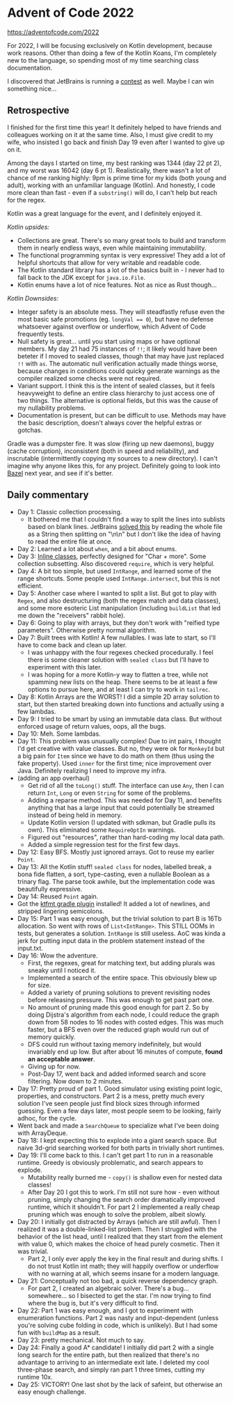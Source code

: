 # Advent of Code 2022

https://adventofcode.com/2022

For 2022, I will be focusing exclusively on Kotlin development, because work
reasons. Other than doing a few of the Kotlin Koans, I'm completely new to the
language, so spending most of my time searching class documentation.

I discovered that JetBrains is running a [contest](https://blog.jetbrains.com/kotlin/2022/11/advent-of-code-2022-in-kotlin/)
as well. Maybe I can win something nice...

## Retrospective

I finished for the first time this year! It definitely helped to have friends and colleagues
working on it at the same time. Also, I must give credit to my wife, who insisted I go back
and finish Day 19 even after I wanted to give up on it.

Among the days I started on time, my best ranking was 1344 (day 22 pt 2), and my
worst was 16042 (day 6 pt 1). Realistically, there wasn't a lot of chance of me ranking highly:
9pm is prime time for my kids (both young and adult), working with an unfamiliar
language (Kotlin). And honestly, I code more clean than fast - even if a `substring()` will do,
I can't help but reach for the regex.

Kotlin was a great language for the event, and I definitely enjoyed it.

*Kotlin upsides:*

* Collections are great. There's so many great tools to build and transform them in nearly endless
  ways, even while maintaining immutability.
* The functional programming syntax is very expressive! They add a lot of helpful shortcuts that
  allow for very writable and readable code.
* The Kotlin standard library has a lot of the basics built in - I never had to fall back to the JDK
  except for `java.io.File`.
* Kotlin enums have a lot of nice features. Not as nice as Rust though...

*Kotlin Downsides:*

* Integer safety is an absolute mess. They will steadfastly refuse even the most basic
  safe promotions (eg. `longVal == 0`), but have no defense whatsoever against overflow or underflow,
  which Advent of Code frequently tests.
* Null safety is great... until you start using maps or have optional members. My day 21 had 75
  instances of `!!`; it likely would have been beteter if I moved to sealed classes, though that
  may have just replaced `!!` with `as`. The automatic null verification actually made things worse,
  because changes in conditions could quicky generate warnings as the compiler realized some checks
  were not required.
* Variant support. I think this is the intent of sealed classes, but it feels heavyweight
  to define an entire class hierarchy to just access one of two things. The alternative is optional
  fields, but this was the cause of my nullability problems.
* Documentation is present, but can be difficult to use. Methods may have the basic description, doesn't
  always cover the helpful extras or gotchas.

Gradle was a dumpster fire. It was slow (firing up new daemons), buggy (cache corruption),
inconsistent (both in speed and reliability), and inscrutable (intermittently
copying my sources to a new directory). I can't imagine why anyone likes this, for any project.
Definitely going to look into [Bazel](https://bazel.build/) next year, and see if it's better.


## Daily commentary

* Day 1: Classic collection processing.
    * It bothered me that I couldn't find a way to split the lines into
      sublists based on blank lines. JetBrains [solved this](https://youtu.be/ntbsbqLCKDs?t=956)
      by reading the whole file as a String then splitting on "\n\n" but I
      don't like the idea of having to read the entire file at once.
* Day 2: Learned a lot about `when`, and a bit about enums.
* Day 3: [Inline classes](https://kotlinlang.org/docs/inline-classes.html), perfectly designed
  for "Char + more". Some collection subsetting. Also discovered `require`, which is very helpful.
* Day 4: A bit too simple, but used `IntRange`, and learned some of the range
  shortcuts. Some people used `IntRange.intersect`, but this is not
  efficient.
* Day 5: Another case where I wanted to split a list.
  But got to play with `Regex`, and also destructuring (both the regex match
  and data classes), and some more esoteric List manipulation (including
  `buildList` that led me down the "receivers" rabbit hole).
* Day 6: Going to play with arrays, but they don't work with "reified type parameters". Otherwise
  pretty normal algorithm.
* Day 7: Built trees with Kotlin! A few nullables. I was late to start, so I'll have to come back
  and clean up later.
    * I was unhappy with the four regexes checked procedurally. I feel there is some cleaner solution
      with `sealed class` but I'll have to experiment with this later.
    * I was hoping for a more Kotlin-y way to flatten a tree, while not spamming new lists on the
      heap. There seems to be at least a few options to pursue here, and at least I can try to
      work in `tailrec`.
* Day 8: Kotlin Arrays are the WORST! I did a simple 2D array solution to start, but then started
  breaking down into functions and actually using a few lambdas.
* Day 9: I tried to be smart by using an immutable data class. But without enforced usage of
  return values, oops, all the bugs.
* Day 10: Meh. Some lambdas.
* Day 11: This problem was unusually complex! Due to int pairs, I thought I'd get creative with
  value classes. But no, they were ok for `MonkeyId` but a big pain for `Item` since we have to
  do math on them (thus using the fake property). Used `inner` for the first time; nice improvement
  over Java. Definitely realizing I need to improve my infra.
* (adding an app overhaul)
    * Get rid of all the `toLong()` stuff. The interface can use `Any`, then I can return `Int`, `Long`
      or even `String` for some of the problems.
    * Adding a reparse method. This was needed for Day 11, and benefits anything that has a large input
      that could potentially be streamed instead of being held in memory.
    * Update Kotlin version (I updated with sdkman, but Gradle pulls its own). This eliminated some
      `RequireOptIn` warnings.
    * Figured out "resources", rather than hard-coding my local data path.
    * Added a simple regression test for the first few days.
* Day 12: Easy BFS. Mostly just ignored arrays. Got to reuse my earlier `Point`.
* Day 13: All the Kotlin stuff! `sealed class` for nodes, labelled break, a bona fide flatten, a sort,
  type-casting, even a nullable Boolean as a trinary flag. The parse took awhile, but the implementation code was
  beautifully expressive.
* Day 14: Reused `Point` again.
* Got the [ktfmt gradle plugin](https://github.com/cortinico/ktfmt-gradle) installed! It added a lot
  of newlines, and stripped lingering semicolons.
* Day 15: Part 1 was easy enough, but the trivial solution to part B is 16Tb allocation. So went with rows of
  `List<IntRange>`. This STILL OOMs in tests, but generates a solution. `IntRange` is still useless.
  AoC was kinda a jerk for putting input data in the problem statement instead of the input.txt.
* Day 16: Wow the adventure.
    * First, the regexes, great for matching text, but adding plurals was sneaky until I noticed it.
    * Implemented a search of the entire space. This obviously blew up for size.
    * Added a variety of pruning solutions to prevent revisiting nodes before releasing pressure. This was
      enough to get past part one.
    * No amount of pruning made this good enough for part 2. So by doing Dijstra's algorithm from each node,
      I could reduce the graph down from 58 nodes to 16 nodes with costed edges. This was much faster, but
      a BFS even over the reduced graph would run out of memory quickly.
    * DFS could run without taxing memory indefinitely, but would invariably end up low. But after about 16
      minutes of compute, **found an acceptable answer**.
    * Giving up for now.
    * Post-Day 17, went back and added informed search and score filtering. Now down to 2 minutes.
* Day 17: Pretty proud of part 1. Good simulator using existing point logic, properties, and constructors.
  Part 2 is a mess, pretty much every solution I've seen people just find block sizes through informed guessing.
  Even a few days later, most people seem to be looking, fairly adhoc, for the cycle.
* Went back and made a `SearchQueue` to specialize what I've been doing with ArrayDeque.
* Day 18: I kept expecting this to explode into a giant search space. But naive 3d-grid searching worked for both
  parts in trivially short runtimes.
* Day 19: I'll come back to this. I can't get part 1 to run in a reasonable runtime. Greedy is obviously problematic,
  and search appears to explode.
    * Mutability really burned me - `copy()` is shallow even for nested data classes!
    * After Day 20 I got this to work. I'm still not sure how - even without pruning, simply changing the search
      order dramatically improved runtime, which it shouldn't. For part 2 I implemented a really cheap pruning
      which was enough to solve the problem, albeit slowly.
* Day 20: I initially got distracted by Arrays (which are still awful). Then I realized it was a double-linked-list
  problem. Then I struggled with the behavior of the list head, until I realized that they start from the element
  with value 0, which makes the choice of head purely cosmetic. Then it was trivial.
    * Part 2, I only ever apply the key in the final result and during shifts. I do not trust Kotlin int math;
      they will happily overflow or underflow with no warning at all, which seems insane for a modern language.
* Day 21: Conceptually not too bad, a quick reverse dependency graph.
    * For part 2, I created an algebraic solver. There's a bug... somewhere... so I bisected to get the star.
      I'm now trying to find where the bug is, but it's very difficult to find.
* Day 22: Part 1 was easy enough, and I got to experiment with enumeration functions.
  Part 2 was nasty and input-dependent (unless you're solving cube folding in code, which is unlikely). But
  I had some fun with `buildMap` as a result.
* Day 23: pretty mechanical. Not much to say.
* Day 24: Finally a good A* candidate! I initially did part 2 with a single long search for the entire path,
  but then realized that there's no advantage to arriving to an intermediate exit late. I deleted my cool
  three-phase search, and simply ran part 1 three times, cutting my runtime 10x.
* Day 25: VICTORY! One last shot by the lack of safeint, but otherwise an easy enough challenge.
